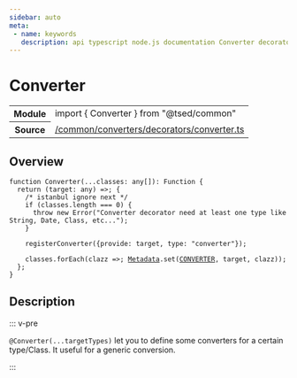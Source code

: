 ```yaml
---
sidebar: auto
meta:
 - name: keywords
   description: api typescript node.js documentation Converter decorator
---
```

# Converter <Badge text="Decorator" type="decorator"/>
<!-- Summary -->
<section class="symbol-info"><table class="is-full-width"><tbody><tr><th>Module</th><td><div class="lang-typescript"><span class="token keyword">import</span> { Converter }&nbsp;<span class="token keyword">from</span>&nbsp;<span class="token string">"@tsed/common"</span></div></td></tr><tr><th>Source</th><td><a href="https://github.com/Romakita/ts-express-decorators/blob/v4.30.2/src//common/converters/decorators/converter.ts#L0-L0">/common/converters/decorators/converter.ts</a></td></tr></tbody></table></section>

<!-- Overview -->
## Overview


<pre><code class="typescript-lang ">function <span class="token function">Converter</span><span class="token punctuation">(</span>...classes<span class="token punctuation">:</span> <span class="token keyword">any</span><span class="token punctuation">[</span><span class="token punctuation">]</span><span class="token punctuation">)</span><span class="token punctuation">:</span> Function <span class="token punctuation">{</span>
  return <span class="token punctuation">(</span>target<span class="token punctuation">:</span> <span class="token keyword">any</span><span class="token punctuation">)</span> =&gt<span class="token punctuation">;</span> <span class="token punctuation">{</span>
    /* istanbul ignore next */
    if <span class="token punctuation">(</span>classes.length === 0<span class="token punctuation">)</span> <span class="token punctuation">{</span>
      throw new <span class="token function">Error</span><span class="token punctuation">(</span>"Converter decorator need at least one type like String<span class="token punctuation">,</span> <span class="token keyword">Date</span><span class="token punctuation">,</span> Class<span class="token punctuation">,</span> etc..."<span class="token punctuation">)</span><span class="token punctuation">;</span>
    <span class="token punctuation">}</span>

    <span class="token function">registerConverter</span><span class="token punctuation">(</span><span class="token punctuation">{</span>provide<span class="token punctuation">:</span> target<span class="token punctuation">,</span> type<span class="token punctuation">:</span> <span class="token string">"converter"</span><span class="token punctuation">}</span><span class="token punctuation">)</span><span class="token punctuation">;</span>

    classes.<span class="token function">forEach</span><span class="token punctuation">(</span>clazz =&gt<span class="token punctuation">;</span> <a href="/api/core/class/Metadata.html"><span class="token">Metadata</span></a>.<span class="token function">set</span><span class="token punctuation">(</span><a href="/api/common/converters/constants/CONVERTER.html"><span class="token">CONVERTER</span></a><span class="token punctuation">,</span> target<span class="token punctuation">,</span> clazz<span class="token punctuation">)</span><span class="token punctuation">)</span><span class="token punctuation">;</span>
  <span class="token punctuation">}</span><span class="token punctuation">;</span>
<span class="token punctuation">}</span>
</code></pre>



<!-- Description -->
## Description

::: v-pre

`@Converter(...targetTypes)` let you to define some converters for a certain type/Class.
It useful for a generic conversion.


:::